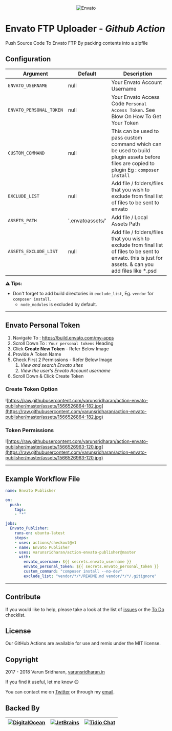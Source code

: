 <p align="center">
  <img src="https://raw.githubusercontent.com/varunsridharan/action-envato-publisher/master/assets/logo.png" alt="Envato"/>
</p>

# Envato FTP Uploader - ***Github Action***
Push Source Code To Envato FTP By packing contents into a zipfile

## Configuration
| Argument | Default | Description |
| --- | ------- | ----------- |
|`ENVATO_USERNAME` | null | Your Envato Account Username |
|`ENVATO_PERSONAL_TOKEN` | null | Your Envato Access Code `Personal Access Token`. See Blow On How To Get Your Token |
|`CUSTOM_COMMAND` | null | This can be used to pass custom command which can be used to build plugin assets before files are copied to plugin Eg : `composer install` |
|`EXCLUDE_LIST` | null | Add file / folders/files that you wish to exclude from final list of files to be sent to envato |
|`ASSETS_PATH` | '.envatoassets/' | Add file / Local Assets Path |
|`ASSETS_EXCLUDE_LIST` | null | Add file / folders/files that you wish to exclude from final list of files to be sent to envato. this is just for assets. & can you add files like *.psd |

**⚠️ Tips:**

- Don't forget to add build directories in `exclude_list`, Eg. `vendor` for `composer install`.
    - `node_modules` is excluded by default.

---

## Envato Personal Token
1. Navigate To : https://build.envato.com/my-apps
2. Scroll Down To : `Your personal tokens` Heading
3. Click **Create New Token** - Refer Below Image
4. Provide A Token Name
5. Check First 2 Permissions - Refer Below Image
    1. *View and search Envato sites*
    2. *View the user's Envato Account username*
6. Scroll Down & Click Create Token

### Create Token Option
![https://raw.githubusercontent.com/varunsridharan/action-envato-publisher/master/assets/1566526864-182.jpg](https://raw.githubusercontent.com/varunsridharan/action-envato-publisher/master/assets/1566526864-182.jpg)

### Token Permissions
![https://raw.githubusercontent.com/varunsridharan/action-envato-publisher/master/assets/1566526963-120.jpg](https://raw.githubusercontent.com/varunsridharan/action-envato-publisher/master/assets/1566526963-120.jpg)

---

## Example Workflow File
```yaml
name: Envato Publisher

on:
  push:
    tags:
    - "*"

jobs:
  Envato_Publisher:
    runs-on: ubuntu-latest
    steps:
    - uses: actions/checkout@v1
    - name: Envato Publisher
    - uses: varunsridharan/action-envato-publisher@master
      with:
        envato_username: ${{ secrets.envato_username }}
        envato_personal_token: ${{ secrets.envato_personal_token }}
        custom_command: "composer install --no-dev"
        exclude_list: "vendor/*/*/README.md vendor/*/*/.gitignore"
```

---

## Contribute
If you would like to help, please take a look at the list of
[issues][issues] or the [To Do](#-todo) checklist.

## License
Our GitHub Actions are available for use and remix under the MIT license.

## Copyright
2017 - 2018 Varun Sridharan, [varunsridharan.in][website]

If you find it useful, let me know :wink:

You can contact me on [Twitter][twitter] or through my [email][email].

## Backed By
| [![DigitalOcean][do-image]][do-ref] | [![JetBrains][jb-image]][jb-ref] |  [![Tidio Chat][tidio-image]][tidio-ref] |
| --- | --- | --- |

[twitter]: https://twitter.com/varunsridharan2
[email]: mailto:varunsridharan23@gmail.com
[website]: https://varunsridharan.in
[issues]: issues/

[do-image]: https://vsp.ams3.cdn.digitaloceanspaces.com/cdn/DO_Logo_Horizontal_Blue-small.png
[jb-image]: https://vsp.ams3.cdn.digitaloceanspaces.com/cdn/phpstorm-small.png?v3
[tidio-image]: https://vsp.ams3.cdn.digitaloceanspaces.com/cdn/tidiochat-small.png
[do-ref]: https://s.svarun.in/Ef
[jb-ref]: https://www.jetbrains.com
[tidio-ref]: https://tidiochat.com

